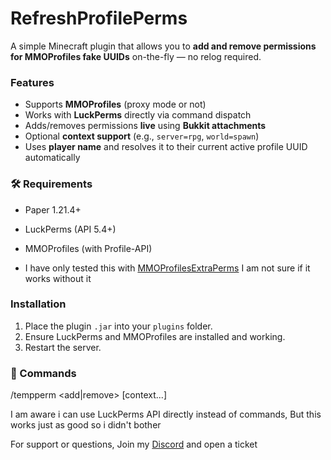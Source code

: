 # RefreshProfilePerms

A simple Minecraft plugin that allows you to **add and remove permissions for MMOProfiles fake UUIDs** on-the-fly — no relog required.

### Features

- Supports **MMOProfiles** (proxy mode or not)
- Works with **LuckPerms** directly via command dispatch
- Adds/removes permissions **live** using **Bukkit attachments**
- Optional **context support** (e.g., `server=rpg`, `world=spawn`)
- Uses **player name** and resolves it to their current active profile UUID automatically

### 🛠 Requirements

- Paper 1.21.4+
- LuckPerms (API 5.4+)
- MMOProfiles (with Profile-API)

- I have only tested this with [MMOProfilesExtraPerms](https://github.com/CKATEPTb-minecraft/MMOProfilesExtraPerms) I am not sure if it works without it


### Installation

1. Place the plugin `.jar` into your `plugins` folder.
2. Ensure LuckPerms and MMOProfiles are installed and working.
3. Restart the server.

### 💬 Commands

/tempperm <player> <add|remove> <permission> [context...]



I am aware i can use LuckPerms API directly instead of commands, But this works just as good so i didn't bother

For support or questions, Join my [Discord](https://discord.gg/JEqREs76yh) and open a ticket
